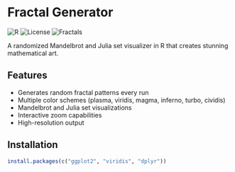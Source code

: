 # Fractal Generator
![R](https://img.shields.io/badge/R-4.0+-blue.svg)
![License](https://img.shields.io/badge/license-MIT-green.svg)
![Fractals](https://img.shields.io/badge/math-fractals-purple.svg)

A randomized Mandelbrot and Julia set visualizer in R that creates stunning mathematical art.

## Features
- Generates random fractal patterns every run
- Multiple color schemes (plasma, viridis, magma, inferno, turbo, cividis)
- Mandelbrot and Julia set visualizations
- Interactive zoom capabilities
- High-resolution output

## Installation
```r
install.packages(c("ggplot2", "viridis", "dplyr"))
